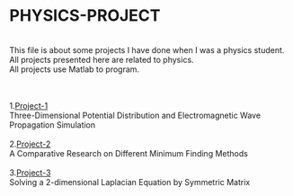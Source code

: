 # PHYSICS-PROJECT

<br>
This file is about some projects I have done when I was a physics student.
<br>
All projects presented here are related to physics.
<br>
All projects use Matlab to program.
<br><br><br>


1.[Project-1](https://github.com/yyywrz/PHYSICS-PROJECT/blob/master/1/README.md)
  <br>
  Three-Dimensional Potential Distribution and Electromagnetic Wave Propagation Simulation<br><br>
2.[Project-2](https://github.com/yyywrz/PHYSICS-PROJECT/blob/master/2/README.md)<br>
A Comparative Research on Different Minimum Finding Methods<br><br>
3.[Project-3](https://github.com/yyywrz/PHYSICS-PROJECT/blob/master/3/README.md)<br>
Solving a 2-dimensional Laplacian Equation by Symmetric Matrix<br><br>
